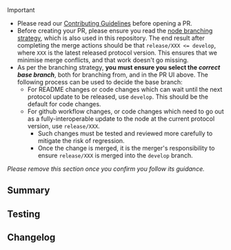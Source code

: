 > [!IMPORTANT]
>
> * Please read our [Contributing Guidelines](/CONTRIBUTING.md) before opening a PR.
> * Before creating your PR, please ensure you read the [node branching strategy](https://github.com/radixdlt/babylon-node/blob/main/docs/branching-strategy.md), which is also used in this repository. The end result after completing the merge actions should be that `release/XXX <= develop`, where `XXX` is the latest released protocol version. This ensures that we minimise merge conflicts, and that work doesn't go missing.
> * As per the branching strategy, **you must ensure you select the _correct base branch_**, both for branching from, and in the PR UI above. The following process can be used to decide the base branch:
>   * For README changes or code changes which can wait until the next protocol update to be released, use `develop`. This should be the default for code changes.
>   * For github workflow changes, or code changes which need to go out as a fully-interoperable update to the node at the current protocol version, use `release/XXX`.
>     * Such changes must be tested and reviewed more carefully to mitigate the risk of regression.
>     * Once the change is merged, it is the merger's responsibility to ensure `release/XXX` is merged into the `develop` branch.
> 
> _Please remove this section once you confirm you follow its guidance._

## Summary
<!--
> [!TIP]
> 
> Start with the context of your PR. Why are you making this change? What does it address? Link back to an issue if relevant.
> 
> Then summarise the changes that were made. Bullet points are fine. Feel free to add additional subheadings (using ###) with more information if required.
-->

## Testing
<!--
> [!TIP]
> 
> Explain what testing / verification is done, including manual testing or automated testing.
-->

## Changelog
<!--
> [!TIP]
>
> If the change in your PR is a new feature, or could affect or break any users/integrators, including scrypto developers, dApp developers, transaction creators, or internal integrators, then it likely will need an update to the CHANGELOG.md file.
>
> Changelog entries should include a link to the PR like: [#2053](https://github.com/radixdlt/radixdlt-scrypto/pull/2053) so may need to be added after the PR is created.
>
> After making any required updates, write either of these two:
> * "The changelog has been updated to capture XX changes which affect XX"
> * "The changelog was not updated because this change has no user-facing impact"
-->
